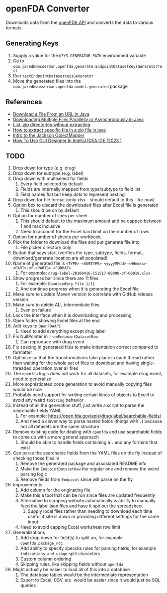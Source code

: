 # openFDA Converter

Downloads data from the [openFDA API](https://api.fda.gov/download.json) and converts the data to various formats.

## Generating Keys

1. Supply a value for the `KEYS_GENERATOR_PATH` environment variable
2. Go to `com.jaredbwasserman.openfda.generate.EndpointDatasetKeysGeneratorTest`
3. Run `testEndpointDatasetKeysGenerator`
4. Move the generated files into the `com.jaredbwasserman.openfda.model.generated` package

## References

* [Download a File From an URL in Java](https://www.baeldung.com/java-download-file)
* [Downloading Multiple Files Parallelly or Asynchronously in Java](https://stackoverflow.com/questions/33075208/downloading-multiple-files-parallelly-or-asynchronously-in-java)
* [List .zip directories without extracting](https://stackoverflow.com/questions/11468163/list-zip-directories-without-extracting)
* [How to extract specific file in a zip file in java](https://stackoverflow.com/questions/32179094/how-to-extract-specific-file-in-a-zip-file-in-java)
* [Intro to the Jackson ObjectMapper](https://www.baeldung.com/jackson-object-mapper-tutorial)
* [How To Use GUI Designer In IntelliJ IDEA IDE (2023 )](https://www.youtube.com/watch?v=whF_Qm1epQ8)

## TODO

1. Drop down for type (e.g. drug)
2. Drop down for subtype (e.g. label)
3. Drop down with multiselect for fields
    1. Every field selected by default
    2. Fields are internally mapped from type/subtype to field list
    3. Field names flat but keep dots to represent nesting
4. Drop down for file format (only xlsx - should default to this - for now)
5. Option box to discard the downloaded files after Excel file is generated
    1. This should be on by default
6. Option for number of lines per sheet
    1. This should default to the maximum amount and be capped between 1 and max inclusive
    2. Need to account for the Excel hard limit on the number of rows
7. Option for number of sheets per workbook
8. Pick the folder to download the files and put generate file into
    1. File picker directory only
9. Button that says start (verifies the type, subtype, fields, format, download/generate location are all populated)
10. Name of generated file is `<TYPE>-<SUBTYPE>-<yyyyMMdd>-<HHmmss>-<PART>-of-<PARTS>.<FORMAT>`
    1. For example: `drug-label-20100416-151517-00000-of-00010.xlsx`
11. Show progress bar since there are 11 files
    1. For example: `Downloading file 1/11`
    2. And continue progress when it is generating the Excel file
12. Make sure to update Maven version to correlate with GitHub release version
13. Make sure to delete ALL intermediate files
    1. Even on failure
14. Lock the interface when it is downloading and processing
15. Open folder showing Excel files at the end
16. Add keys to `OpenFDAAPI`
    1. Need to add everything except drug label
17. Fix NullPointer in `fromEndpointDatasetRaw`
    1. Can reproduce with drug event
18. Fix spacing in generated files to make indentation correct compared to formatter
19. Optimize so that the transformations take place in each thread rather than waiting for the whole set of files to
    download and having single-threaded operation over all files
20. The `openfda` logic does not work for all datasets, for example drug event, need to generalize
21. More sophisticated code generation to avoid manually copying files would be nice
22. Probably need support for writing certain kinds of objects to Excel to avoid any weird `toString` behavior
23. Instead of all the generation stuff, just write a script to parse the searchable fields YAML
    1. For example: https://open.fda.gov/apis/drug/label/searchable-fields/
    2. And need a clever way to parse nested fields (things with `.`) because not all datasets are the same structure
24. Remove existing code for dealing with `openfda` and use searchable fields to come up with a more general approach
    1. Should be able to handle fields containing a `.` and any formats that exist
25. Can parse the searchable fields from the YAML files on the fly instead of checking those files in
    1. Remove the generated package and associated README info
    2. Make the `EndpointDatasetRaw` the regular one and remove the weird parsing logic
    3. Remove fields from `Endpoint` since will parse on the fly
26. Improvements
    1. Add column for the originating file
    2. Make this a tool that can be run since files are updated frequently
    3. Alternative to scraping website automatically is ability to manually feed the label json files and have it spit
       out the spreadsheet
        1. Supply local files rather than needing to download each time useful if site is down or providing different
           settings for the same input
    4. Need to avoid capping Excel worksheet row limit
27. Generalizations
    1. Add drop down for field(s) to split on, for example `openfda.package_ndc`
    2. Add ability to specify specials rules for parsing fields, for example `indications_and_usage` split characters
    3. Custom column ordering
    4. Skipping rules, like skipping fields without `openfda`
28. Might actually be easier to load all of this into a database
    1. The database tables would be the intermediate representation
    2. Export to Excel, CSV, etc. would be easier since it would just be SQL queries

